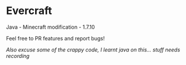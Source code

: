 # Evercraft
Java - Minecraft modification - 1.7.10

Feel free to PR features and report bugs!

_Also excuse some of the crappy code, I learnt java on this... stuff needs recording_
